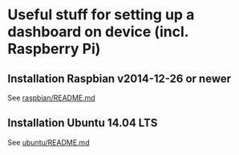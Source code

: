# Useful stuff for setting up a dashboard on device (incl. Raspberry Pi)

## Installation Raspbian v2014-12-26 or newer
See [raspbian/README.md](raspbian/README.md)

## Installation Ubuntu 14.04 LTS
See [ubuntu/README.md](ubuntu/README.md)
